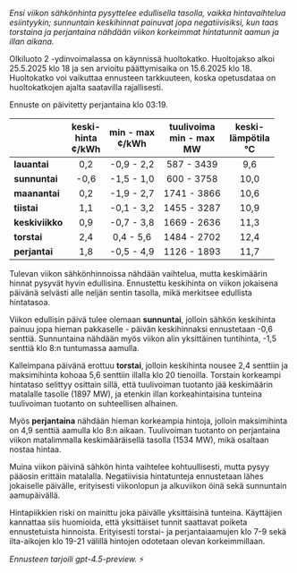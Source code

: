 *Ensi viikon sähkönhinta pysyttelee edullisella tasolla, vaikka hintavaihtelua esiintyykin; sunnuntain keskihinnat painuvat jopa negatiivisiksi, kun taas torstaina ja perjantaina nähdään viikon korkeimmat hintatunnit aamun ja illan aikana.*

Olkiluoto 2 -ydinvoimalassa on käynnissä huoltokatko. Huoltojakso alkoi 25.5.2025 klo 18 ja sen arvioitu päättymisaika on 15.6.2025 klo 18. Huoltokatko voi vaikuttaa ennusteen tarkkuuteen, koska opetusdataa on huoltokatkojen ajalta saatavilla rajallisesti.

Ennuste on päivitetty perjantaina klo 03:19.

|              | keski-<br>hinta<br>¢/kWh | min - max<br>¢/kWh | tuulivoima<br>min - max<br>MW | keski-<br>lämpötila<br>°C |
|:-------------|:------------------------:|:------------------:|:----------------------------:|:-------------------------:|
| **lauantai** |           0,2            |    -0,9 - 2,2      |         587 - 3439          |            9,6            |
| **sunnuntai**|          -0,6            |    -1,5 - 1,0      |         600 - 3758          |           10,0            |
| **maanantai**|           0,2            |    -1,9 - 2,7      |        1741 - 3866          |           10,6            |
| **tiistai**  |           1,1            |    -0,1 - 3,2      |        1455 - 3287          |           10,9            |
| **keskiviikko**|         0,9            |    -0,7 - 3,8      |        1669 - 2636          |           11,3            |
| **torstai**  |           2,4            |     0,4 - 5,6      |        1484 - 2702          |           12,4            |
| **perjantai**|           1,8            |    -0,5 - 4,9      |        1126 - 1893          |           11,7            |

Tulevan viikon sähkönhinnoissa nähdään vaihtelua, mutta keskimäärin hinnat pysyvät hyvin edullisina. Ennustettu keskihinta on viikon jokaisena päivänä selvästi alle neljän sentin tasolla, mikä merkitsee edullista hintatasoa.

Viikon edullisin päivä tulee olemaan **sunnuntai**, jolloin sähkön keskihinta painuu jopa hieman pakkaselle - päivän keskihinnaksi ennustetaan -0,6 senttiä. Sunnuntaina nähdään myös viikon alin yksittäinen tuntihinta, -1,5 senttiä klo 8:n tuntumassa aamulla.

Kalleimpana päivänä erottuu **torstai**, jolloin keskihinta nousee 2,4 senttiin ja maksimihinta kohoaa 5,6 senttiin illalla klo 20 tienoilla. Torstain korkeampi hintataso selittyy osittain sillä, että tuulivoiman tuotanto jää keskimäärin matalalle tasolle (1897 MW), ja etenkin illan korkeahintaisina tunteina tuulivoiman tuotanto on suhteellisen alhainen.

Myös **perjantaina** nähdään hieman korkeampia hintoja, jolloin maksimihinta on 4,9 senttiä aamulla klo 8:n aikaan. Tuulivoiman tuotanto on perjantaina viikon matalimmalla keskimääräisellä tasolla (1534 MW), mikä osaltaan nostaa hintaa.

Muina viikon päivinä sähkön hinta vaihtelee kohtuullisesti, mutta pysyy pääosin erittäin matalalla. Negatiivisia hintatunteja ennustetaan lähes jokaiselle päivälle, erityisesti viikonlopun ja alkuviikon öinä sekä sunnuntain aamupäivällä.

Hintapiikkien riski on mainittu joka päivälle yksittäisinä tunteina. Käyttäjien kannattaa siis huomioida, että yksittäiset tunnit saattavat poiketa ennustetuista hinnoista. Erityisesti torstai- ja perjantaiaamujen klo 7-9 sekä ilta-aikojen klo 19-21 välillä hintojen odotetaan olevan korkeimmillaan.

*Ennusteen tarjoili gpt-4.5-preview.* ⚡
